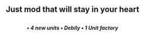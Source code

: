 <div align="center"> 
  <h2>
  Just mod that will stay in your heart 
  <h2>
  <h5>
  • 4 new units
  • Debily
  • 1 Unit factory
  <h5>
<div>
